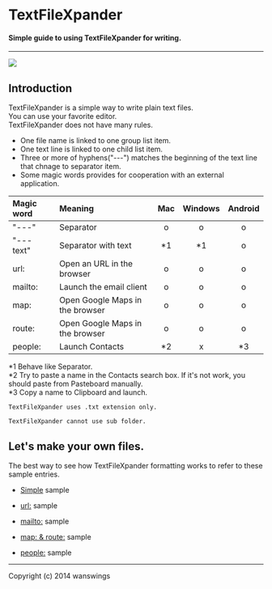 TextFileXpander
====================
#### Simple guide to using TextFileXpander for writing.
*****
![](https://raw.github.com/wanswings/TextFileXpanderData/master/simple/screenshots/icon64x64.png)

Introduction
--------------------
TextFileXpander is a simple way to write plain text files.  
You can use your favorite editor.  
TextFileXpander does not have many rules.  

* One file name is linked to one group list item.
* One text line is linked to one child list item.
* Three or more of hyphens("---") matches the beginning of the text line that chnage to separator item.
* Some magic words provides for cooperation with an external application.

|Magic  word|Meaning|Mac|Windows|Android|
|:--|:--|:--:|:--:|:--:|
|"---"|Separator|o|o|o|
|"--- text"|Separator with text|*1|*1|o|
|url:|Open an URL in the browser|o|o|o|
|mailto:|Launch the email client|o|o|o|
|map:|Open Google Maps in the browser|o|o|o|
|route:|Open Google Maps in the browser|o|o|o|
|people:|Launch Contacts|*2|x|*3|

*1 Behave like Separator.  
*2 Try to paste a name in the Contacts search box. If it's not work, you should paste from Pasteboard manually.  
*3 Copy a name to Clipboard and launch.  

`TextFileXpander uses .txt extension only.`

`TextFileXpander cannot use sub folder.`

Let's make your own files.
--------------------
The best way to see how TextFileXpander formatting works to refer to these sample entries.

* [Simple](https://github.com/wanswings/TextFileXpanderData/blob/master/simple/simple.md) sample

* [url:](https://github.com/wanswings/TextFileXpanderData/blob/master/url/url.md) sample

* [mailto:](https://github.com/wanswings/TextFileXpanderData/blob/master/mailto/mailto.md) sample

* [map: & route:](https://github.com/wanswings/TextFileXpanderData/blob/master/map/map.md) sample

* [people:](https://github.com/wanswings/TextFileXpanderData/blob/master/people/people.md) sample

*****
Copyright (c) 2014 wanswings
